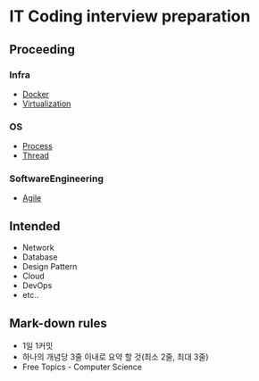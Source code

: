 # IT Coding interview preparation

## Proceeding
### Infra
- [Docker](/infra/Docker.md)
- [Virtualization](infra/Virtualization.md)

### OS
- [Process](/OS/Process.md)
- [Thread](/OS/Thread.md)

### SoftwareEngineering
- [Agile](/SoftwareEngineering/Agile.md)

## Intended
* Network
* Database
* Design Pattern
* Cloud
* DevOps
* etc..

## Mark-down rules

* 1일 1커밋
* 하나의 개념당 3줄 이내로 요약 할 것(최소 2줄, 최대 3줄)
* Free Topics - Computer Science
